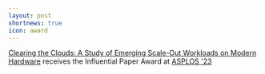 ```yaml
---
layout: post
shortnews: true
icon: award
---
```

[Clearing the Clouds: A Study of Emerging Scale-Out Workloads on Modern Hardware](https://doi.org/10.1145/2150976.2150982) receives the Influential Paper Award at [ASPLOS '23](https://asplos-conference.org/2023)
